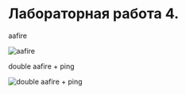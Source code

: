 # Лабораторная работа 4.

aafire

![aafire](https://github.com/Tronnert/-/blob/main/report/2023-11-19_20-46-20.gif)

double aafire + ping 

![double aafire + ping](https://github.com/Tronnert/-/blob/main/report/2023-11-19_21-54-13.gif)